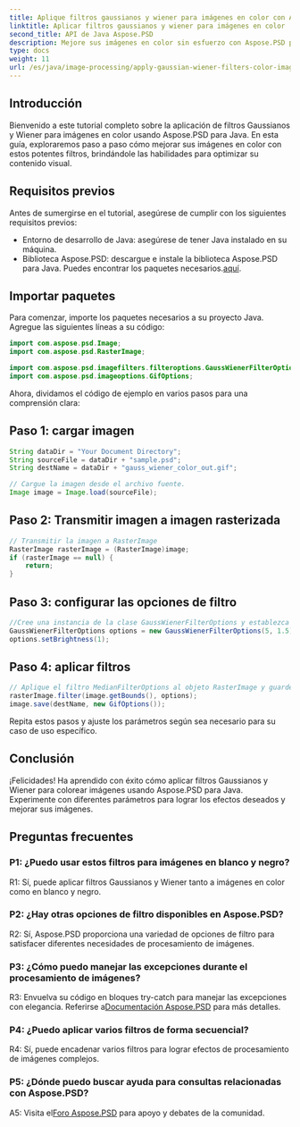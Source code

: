 ```yaml
---
title: Aplique filtros gaussianos y wiener para imágenes en color con Aspose.PSD para Java
linktitle: Aplicar filtros gaussianos y wiener para imágenes en color
second_title: API de Java Aspose.PSD
description: Mejore sus imágenes en color sin esfuerzo con Aspose.PSD para Java. Aprenda a aplicar los filtros Gaussiano y Wiener paso a paso para obtener resultados visuales sorprendentes.
type: docs
weight: 11
url: /es/java/image-processing/apply-gaussian-wiener-filters-color-image/
---
```

## Introducción

Bienvenido a este tutorial completo sobre la aplicación de filtros Gaussianos y Wiener para imágenes en color usando Aspose.PSD para Java. En esta guía, exploraremos paso a paso cómo mejorar sus imágenes en color con estos potentes filtros, brindándole las habilidades para optimizar su contenido visual.

## Requisitos previos

Antes de sumergirse en el tutorial, asegúrese de cumplir con los siguientes requisitos previos:

- Entorno de desarrollo de Java: asegúrese de tener Java instalado en su máquina.
-  Biblioteca Aspose.PSD: descargue e instale la biblioteca Aspose.PSD para Java. Puedes encontrar los paquetes necesarios.[aquí](https://releases.aspose.com/psd/java/).

## Importar paquetes

Para comenzar, importe los paquetes necesarios a su proyecto Java. Agregue las siguientes líneas a su código:

```java
import com.aspose.psd.Image;
import com.aspose.psd.RasterImage;

import com.aspose.psd.imagefilters.filteroptions.GaussWienerFilterOptions;
import com.aspose.psd.imageoptions.GifOptions;
```

Ahora, dividamos el código de ejemplo en varios pasos para una comprensión clara:

## Paso 1: cargar imagen

```java
String dataDir = "Your Document Directory";
String sourceFile = dataDir + "sample.psd";
String destName = dataDir + "gauss_wiener_color_out.gif";

// Cargue la imagen desde el archivo fuente.
Image image = Image.load(sourceFile);
```

## Paso 2: Transmitir imagen a imagen rasterizada

```java
// Transmitir la imagen a RasterImage
RasterImage rasterImage = (RasterImage)image;
if (rasterImage == null) {
    return;
}
```

## Paso 3: configurar las opciones de filtro

```java
//Cree una instancia de la clase GaussWienerFilterOptions y establezca el tamaño del radio y el valor suave.
GaussWienerFilterOptions options = new GaussWienerFilterOptions(5, 1.5);
options.setBrightness(1);
```

## Paso 4: aplicar filtros

```java
// Aplique el filtro MedianFilterOptions al objeto RasterImage y guarde la imagen resultante
rasterImage.filter(image.getBounds(), options);
image.save(destName, new GifOptions());
```

Repita estos pasos y ajuste los parámetros según sea necesario para su caso de uso específico.

## Conclusión

¡Felicidades! Ha aprendido con éxito cómo aplicar filtros Gaussianos y Wiener para colorear imágenes usando Aspose.PSD para Java. Experimente con diferentes parámetros para lograr los efectos deseados y mejorar sus imágenes.

## Preguntas frecuentes

### P1: ¿Puedo usar estos filtros para imágenes en blanco y negro?

R1: Sí, puede aplicar filtros Gaussianos y Wiener tanto a imágenes en color como en blanco y negro.

### P2: ¿Hay otras opciones de filtro disponibles en Aspose.PSD?

R2: Sí, Aspose.PSD proporciona una variedad de opciones de filtro para satisfacer diferentes necesidades de procesamiento de imágenes.

### P3: ¿Cómo puedo manejar las excepciones durante el procesamiento de imágenes?

 R3: Envuelva su código en bloques try-catch para manejar las excepciones con elegancia. Referirse a[Documentación Aspose.PSD](https://reference.aspose.com/psd/java/) para más detalles.

### P4: ¿Puedo aplicar varios filtros de forma secuencial?

R4: Sí, puede encadenar varios filtros para lograr efectos de procesamiento de imágenes complejos.

### P5: ¿Dónde puedo buscar ayuda para consultas relacionadas con Aspose.PSD?

 A5: Visita el[Foro Aspose.PSD](https://forum.aspose.com/c/psd/34) para apoyo y debates de la comunidad.
